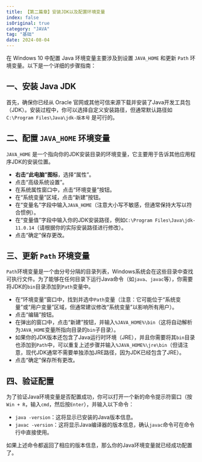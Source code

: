 ```yaml
---
title: 【第二篇章】安装JDK以及配置环境变量
index: false
isOriginal: true
category: "JAVA"
tag: "基础"
date: 2024-08-04
---
```



在 Windows 10 中配置 Java 环境变量主要涉及到设置 `JAVA_HOME` 和更新 `Path` 环境变量。以下是一个详细的步骤指南：

## 一、安装 Java JDK

首先，确保你已经从 Oracle 官网或其他可信来源下载并安装了Java开发工具包（JDK）。安装过程中，你可以选择自定义安装路径，但通常默认路径如 `C:\Program Files\Java\jdk-版本号` 是可行的。

## 二、配置 `JAVA_HOME` 环境变量

`JAVA_HOME` 是一个指向你的JDK安装目录的环境变量，它主要用于告诉其他应用程序JDK的安装位置。

- **右击“此电脑”图标**，选择“属性”。
- 点击“高级系统设置”。
- 在系统属性窗口中，点击“环境变量”按钮。
- 在“系统变量”区域，点击“新建”按钮。
- 在“变量名”字段中输入`JAVA_HOME`（注意大小写不敏感，但通常保持大写以符合惯例）。
- 在“变量值”字段中输入你的JDK安装路径，例如`C:\Program Files\Java\jdk-11.0.14`（请根据你的实际安装路径进行修改）。
- 点击“确定”保存更改。

## 三、更新 `Path` 环境变量

`Path`环境变量是一个由分号分隔的目录列表，Windows系统会在这些目录中查找可执行文件。为了能够在任何目录下运行Java命令（如`java`、`javac`等），你需要将JDK的`bin`目录添加到`Path`变量中。

- 在“环境变量”窗口中，找到并选中`Path`变量（注意：它可能位于“系统变量”或“用户变量”区域，但通常建议修改“系统变量”以影响所有用户）。
- 点击“编辑”按钮。
- 在弹出的窗口中，点击“新建”按钮，并输入`%JAVA_HOME%\bin`（这将自动解析为`JAVA_HOME`变量所指向目录的`bin`子目录）。
- 如果你的JDK版本还包含了Java运行时环境（JRE），并且你需要将其`bin`目录也添加到`Path`中，可以重复上述步骤并输入`%JAVA_HOME%\jre\bin`（但请注意，现代JDK通常不需要单独添加JRE路径，因为JDK已经包含了JRE）。
- 点击“确定”保存所有更改。

## 四、验证配置

为了验证Java环境变量是否配置成功，你可以打开一个新的命令提示符窗口（按`Win + R`，输入`cmd`，然后按`Enter`），并输入以下命令：

- `java -version`：这将显示已安装的Java版本信息。
- `javac -version`：这将显示Java编译器的版本信息，确认`javac`命令可在命令行中直接使用。

如果上述命令都返回了相应的版本信息，那么你的Java环境变量就已经成功配置了。